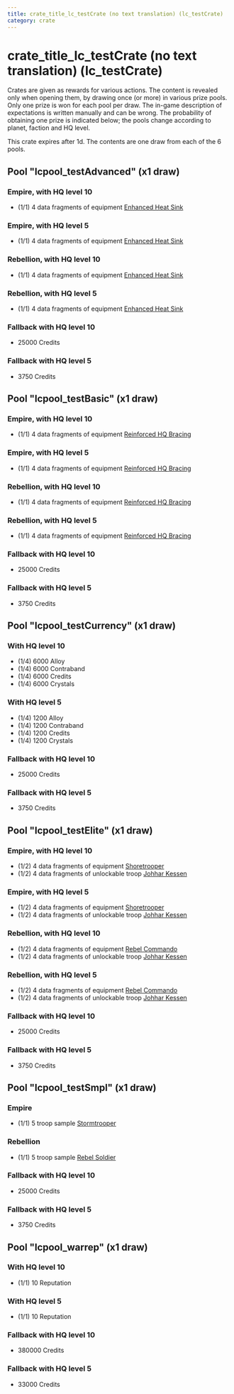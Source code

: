 ```yaml
---
title: crate_title_lc_testCrate (no text translation) (lc_testCrate)
category: crate
---
```


# crate_title_lc_testCrate (no text translation) (lc_testCrate)

Crates are given as rewards for various actions. The content is revealed only when opening them, by drawing once (or more) in various prize pools. Only one prize is won for each pool per draw. The in-game description of expectations is written manually and can be wrong. The probability of obtaining one prize is indicated below; the pools change according to planet, faction and HQ level.

This crate expires after 1d. The contents are one draw from each of the 6 pools.

## Pool "lcpool_testAdvanced" (x1 draw)

### Empire, with HQ level 10

  * (1/1) 4 data fragments of equipment [Enhanced Heat Sink](eqpEmpireRapidFireTurretDamage)

### Empire, with HQ level 5

  * (1/1) 4 data fragments of equipment [Enhanced Heat Sink](eqpEmpireRapidFireTurretDamage)

### Rebellion, with HQ level 10

  * (1/1) 4 data fragments of equipment [Enhanced Heat Sink](eqpRebelRapidFireTurretDamage)

### Rebellion, with HQ level 5

  * (1/1) 4 data fragments of equipment [Enhanced Heat Sink](eqpRebelRapidFireTurretDamage)

### Fallback with HQ level 10

  * 25000 Credits

### Fallback with HQ level 5

  * 3750 Credits

## Pool "lcpool_testBasic" (x1 draw)

### Empire, with HQ level 10

  * (1/1) 4 data fragments of equipment [Reinforced HQ Bracing](eqpEmpireHQHealth)

### Empire, with HQ level 5

  * (1/1) 4 data fragments of equipment [Reinforced HQ Bracing](eqpEmpireHQHealth)

### Rebellion, with HQ level 10

  * (1/1) 4 data fragments of equipment [Reinforced HQ Bracing](eqpRebelHQHealth)

### Rebellion, with HQ level 5

  * (1/1) 4 data fragments of equipment [Reinforced HQ Bracing](eqpRebelHQHealth)

### Fallback with HQ level 10

  * 25000 Credits

### Fallback with HQ level 5

  * 3750 Credits

## Pool "lcpool_testCurrency" (x1 draw)

### With HQ level 10

  * (1/4) 6000 Alloy
  * (1/4) 6000 Contraband
  * (1/4) 6000 Credits
  * (1/4) 6000 Crystals

### With HQ level 5

  * (1/4) 1200 Alloy
  * (1/4) 1200 Contraband
  * (1/4) 1200 Credits
  * (1/4) 1200 Crystals

### Fallback with HQ level 10

  * 25000 Credits

### Fallback with HQ level 5

  * 3750 Credits

## Pool "lcpool_testElite" (x1 draw)

### Empire, with HQ level 10

  * (1/2) 4 data fragments of equipment [Shoretrooper](eqpEmpirePentagonTrooper)
  * (1/2) 4 data fragments of unlockable troop [Johhar Kessen](EmpireJohhar)

### Empire, with HQ level 5

  * (1/2) 4 data fragments of equipment [Shoretrooper](eqpEmpirePentagonTrooper)
  * (1/2) 4 data fragments of unlockable troop [Johhar Kessen](EmpireJohhar)

### Rebellion, with HQ level 10

  * (1/2) 4 data fragments of equipment [Rebel Commando](eqpRebelPentagonSoldier)
  * (1/2) 4 data fragments of unlockable troop [Johhar Kessen](RebelJohhar)

### Rebellion, with HQ level 5

  * (1/2) 4 data fragments of equipment [Rebel Commando](eqpRebelPentagonSoldier)
  * (1/2) 4 data fragments of unlockable troop [Johhar Kessen](RebelJohhar)

### Fallback with HQ level 10

  * 25000 Credits

### Fallback with HQ level 5

  * 3750 Credits

## Pool "lcpool_testSmpl" (x1 draw)

### Empire

  * (1/1) 5 troop sample [Stormtrooper](Storm)

### Rebellion

  * (1/1) 5 troop sample [Rebel Soldier](Soldier)

### Fallback with HQ level 10

  * 25000 Credits

### Fallback with HQ level 5

  * 3750 Credits

## Pool "lcpool_warrep" (x1 draw)

### With HQ level 10

  * (1/1) 10 Reputation

### With HQ level 5

  * (1/1) 10 Reputation

### Fallback with HQ level 10

  * 380000 Credits

### Fallback with HQ level 5

  * 33000 Credits
